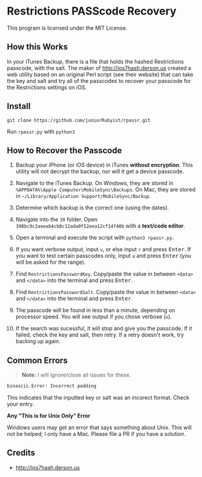 # Restrictions PASScode Recovery

This program is licensed under the MIT License.

## How this Works

In your iTunes Backup, there is a file that holds the hashed Restrictions passcode, with the salt. The maker of http://ios7hash.derson.us created a web utility based on an original Perl script (see their website) that can take the key and salt and try all of the passcodes to recover your passcode for the Restrictions settings on iOS.

## Install

```
git clone https://github.com/juniorRubyist/rpassr.git
```

Run `rpassr.py` with `python3`

## How to Recover the Passcode

1. Backup your iPhone (or iOS device) in iTunes __without encryption__. This utility will not decrypt the backup, nor will it get a device passcode.

2. Navigate to the iTunes Backup. On Windows, they are stored in `%APPDATA%\Apple Computer\MobileSync\Backups`. On Mac, they are stored in `~/Library/Application Support/MobileSync/Backup`.

3. Determine which backup is the correct one (using the dates).

4. Navigate into the `39` folder. Open `398bc9c2aeeab4cb0c12ada0f52eea12cf14f40b` with a __text/code editor__.

5. Open a terminal and execute the script with `python3 rpassr.py`.

6. If you want verbose output, input `v`, or else input `r` and press <kbd>Enter</kbd>. If you want to test certain passcodes only, input `a` and press <kbd>Enter</kbd> (you will be asked for the range).

7. Find `RestrictionsPasswordKey`. Copy/paste the value in between `<data>` and `</data>` into the terminal and press <kbd>Enter</kbd>.

8. Find `RestrictionsPasswordSalt`. Copy/paste the value in between `<data>` and `</data>` into the terminal and press <kbd>Enter</kbd>.

9. The passcode will be found in less than a minute, depending on processor speed. You will see output if you chose verbose (`v`).

10. If the search was sucessful, it will stop and give you the passcode. If it failed, check the key and salt, then retry. If a retry doesn't work, try backing up again.

## Common Errors

> __Note:__ I will ignore/close all issues for these.

```python
binascii.Error: Incorrect padding
```
This indicates that the inputted key or salt was an incorect format. Check your entry.

__Any "This is for Unix Only" Error__

Windows users may get an error that says something about Unix. This will not be helped; I only have a Mac. Please file a PR if you have a solution.

## Credits

- http://ios7hash.derson.us
